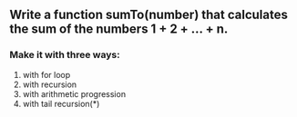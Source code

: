 ## Write a function sumTo(number) that calculates the sum of the numbers 1 + 2 + ... + n.

### Make it with three ways:
1. with for loop
2. with recursion
3. with arithmetic progression
4. with tail recursion(*)
